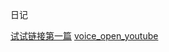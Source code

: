 日记

<a href="Daily\Daily_2018_4_30_Canada.txt">试试链接第一篇</a>
<a href="Learn\voice_open_youtube.py">voice_open_youtube</a>





